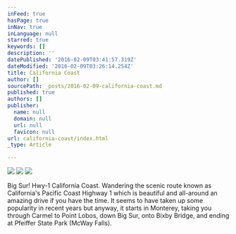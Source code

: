 ```yaml
---
inFeed: true
hasPage: true
inNav: true
inLanguage: null
starred: true
keywords: []
description: ''
datePublished: '2016-02-09T03:41:57.319Z'
dateModified: '2016-02-09T03:26:14.254Z'
title: California Coast
author: []
sourcePath: _posts/2016-02-09-california-coast.md
published: true
authors: []
publisher:
  name: null
  domain: null
  url: null
  favicon: null
url: california-coast/index.html
_type: Article

---
```

![](https://s3-us-west-2.amazonaws.com/the-grid-img/p/d93a1cb426d0a3efb80e929121a67f38d764f2e0.jpg)
![](https://s3-us-west-2.amazonaws.com/the-grid-img/p/12e6cb7f614589de7aac17f1b03396781e34d27c.jpg)
![](https://s3-us-west-2.amazonaws.com/the-grid-img/p/30b58387bb13bf5f7a74c4b63d1e1594f08a37ed.jpg)

Big Sur! Hwy-1 California Coast. Wandering the scenic route known as California's Pacific Coast Highway 1 which is beautiful and all-around an amazing drive if you have the time. It seems to have taken up some popularity in recent years but anyway, it starts in Monterey, taking you through Carmel to Point Lobos, down Big Sur, onto Bixby Bridge, and ending at Pfeiffer State Park (McWay Falls).